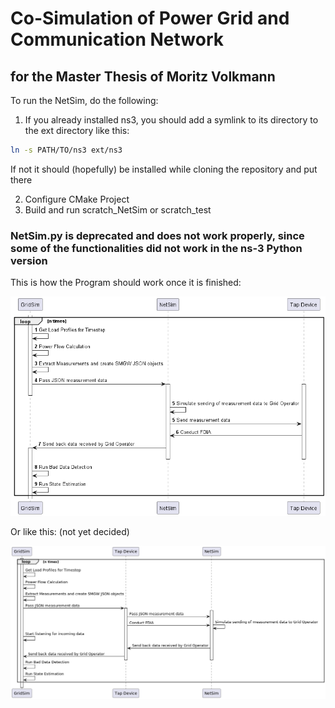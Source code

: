 # Co-Simulation of Power Grid and Communication Network
## for the Master Thesis of Moritz Volkmann

To run the NetSim, do the following:

1. If you already installed ns3, you should add a symlink to its directory to the ext directory like this:
```bash
ln -s PATH/TO/ns3 ext/ns3
```
If not it should (hopefully) be installed while cloning the repository and put there

2. Configure CMake Project
3. Build and run scratch_NetSim or scratch_test


### NetSim.py is deprecated and does not work properly, since some of the functionalities did not work in the ns-3 Python version

This is how the Program should work once it is finished:

![Sequence Diagram](./figures/CoSim.png)

Or like this: (not yet decided)

![Sequence Diagram 2](./figures/CoSimv2.png)
